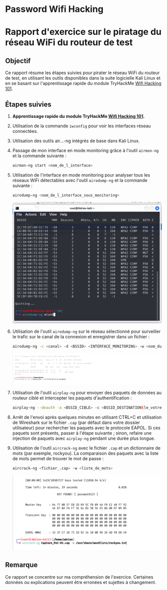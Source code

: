 # Password Wifi Hacking

# Rapport d'exercice sur le piratage du réseau WiFi du routeur de test

## Objectif

Ce rapport résume les étapes suivies pour pirater le réseau WiFi du routeur de test, en utilisant les outils disponibles dans la suite logicielle Kali Linux et en se basant sur l'apprentissage rapide du module TryHackMe [Wifi Hacking 101](https://www.notion.so/Wifi-Hacking-101-9b3042ce9edf461cb4103cdc349af7fd?pvs=21).

## Étapes suivies

1. **Apprentissage rapide du module TryHackMe [Wifi Hacking 101](https://www.notion.so/Wifi-Hacking-101-9b3042ce9edf461cb4103cdc349af7fd?pvs=21).**
2. Utilisation de la commande `iwconfig` pour voir les interfaces réseau connectées.
3. Utilisation des outils air...-ng intégrés de base dans Kali Linux.
4. Passage de mon interface en mode monitoring grâce à l'outil `airmon-ng` et la commande suivante :
    
    ```bash
    airmon-ng start <nom_de_l_interface>
    
    ```
    
5. Utilisation de l'interface en mode monitoring pour analyser tous les réseaux WiFi détectables avec l'outil `airodump-ng` et la commande suivante :
    
    ```bash
    airodump-ng <nom_de_l_interface_sous_monitoring>
    
    ```
    
    ![Password%20Wifi%20Hacking%20b165b2f44d1f4d9c9172ef9620409d4d/fa098146-c6ee-4d57-bf63-3882b7b0eda9.png](Password%20Wifi%20Hacking%20b165b2f44d1f4d9c9172ef9620409d4d/fa098146-c6ee-4d57-bf63-3882b7b0eda9.png)
    
6. Utilisation de l'outil `airodump-ng` sur le réseau sélectionné pour surveiller le trafic sur le canal de la connexion et enregistrer dans un fichier :
    
    ```bash
    airodump-ng -c <canal> -d <BSSID> <INTERFACE_MONITORING> -w <nom_du_fichier>
    
    ```
    
    ![Password%20Wifi%20Hacking%20b165b2f44d1f4d9c9172ef9620409d4d/2869d477-6acd-4c05-be2b-e2ab3072aadc.png](Password%20Wifi%20Hacking%20b165b2f44d1f4d9c9172ef9620409d4d/2869d477-6acd-4c05-be2b-e2ab3072aadc.png)
    
7. Utilisation de l'outil `airplay-ng` pour envoyer des paquets de données au routeur ciblé et intercepter les paquets d'authentification :
    
    ```bash
    airplay-ng --deauth -a <BSSID_CIBLE> -c <BSSID_DESTINATION(le_votre)> <INTERFACE_MONITORING>
    
    ```
    
8. Arrêt de l'envoi après quelques minutes en utilisant CTRL+C et utilisation de Wireshark sur le fichier `.cap` (par défaut dans votre dossier utilisateur) pour rechercher les paquets avec le protocole EAPOL. Si ces paquets sont présents, passer à l'étape suivante ; sinon, refaire une injection de paquets avec `airplay-ng` pendant une durée plus longue.
9. Utilisation de l'outil `aircrack-ng` avec le fichier `.cap` et un dictionnaire de mots (par exemple, rockyou). La comparaison des paquets avec la liste de mots permet de trouver le mot de passe :
    
    ```bash
    aircrack-ng <fichier_.cap> -w <liste_de_mots>
    
    ```
    
    ![Password%20Wifi%20Hacking%20b165b2f44d1f4d9c9172ef9620409d4d/009b0fab-0824-4464-914d-2ed707c03a71.png](Password%20Wifi%20Hacking%20b165b2f44d1f4d9c9172ef9620409d4d/009b0fab-0824-4464-914d-2ed707c03a71.png)
    

## Remarque

Ce rapport se concentre sur ma compréhension de l'exercice. Certaines données ou explications peuvent être erronées et sujettes à changement.